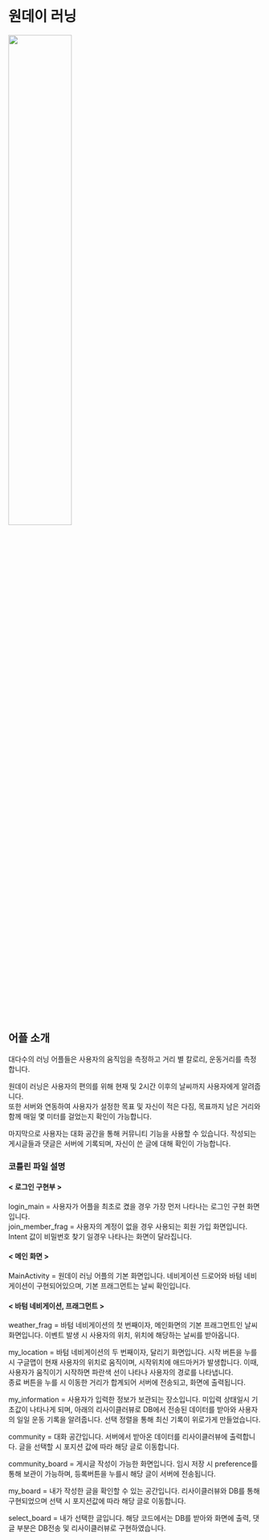 # 원데이 러닝
<img src="https://user-images.githubusercontent.com/74566094/111119105-07b3ea80-85ad-11eb-8590-3d72f673bb91.png" width = "50%|height = 30"/>  

## 어플 소개
대다수의 러닝 어플들은 사용자의 움직임을 측정하고 거리 별 칼로리, 운동거리를 측정합니다.

원데이 러닝은 사용자의 편의를 위해 현재 및 2시간 이후의 날씨까지 사용자에게 알려줍니다.  
또한 서버와 연동하여 사용자가 설정한 목표 및 자신이 적은 다짐, 목표까지 남은 거리와 함께 매일 몇 미터를 걸었는지 확인이 가능합니다.

마지막으로 사용자는 대화 공간을 통해 커뮤니티 기능을 사용할 수 있습니다.
작성되는 게시글들과 댓글은 서버에 기록되며, 자신이 쓴 글에 대해 확인이 가능합니다.

### 코틀린 파일 설명
#### < 로그인 구현부 >

login_main = 사용자가 어플을 최초로 켰을 경우 가장 먼저 나타나는 로그인 구현 화면입니다.  
join_member_frag = 사용자의 계정이 없을 경우 사용되는 회원 가입 화면입니다. Intent 값이 비밀번호 찾기 일경우 나타나는 화면이 달라집니다.  

#### < 메인 화면 >

MainActivity = 원데이 러닝 어플의 기본 화면입니다. 네비게이션 드로어와 바텀 네비게이션이 구현되어있으며, 기본 프래그먼트는 날씨 확인입니다.

#### < 바텀 네비게이션, 프래그먼트 >

weather_frag = 바텀 네비게이션의 첫 번째이자, 메인화면의 기본 프래그먼트인 날씨 화면입니다. 이벤트 발생 시 사용자의 위치, 위치에 해당하는 날씨를 받아옵니다.  

my_location = 바텀 네비게이션의 두 번째이자, 달리기 화면입니다. 시작 버튼을 누를 시 구글맵이 현재 사용자의 위치로 움직이며, 시작위치에 애드마커가 발생합니다. 이때, 사용자가 움직이기 시작하면 파란색 선이 나타나 사용자의 경로를 나타냅니다.  
종료 버튼을 누를 시 이동한 거리가 합계되어 서버에 전송되고, 화면에 출력됩니다.  

my_information = 사용자가 입력한 정보가 보관되는 장소입니다. 미입력 상태일시 기초값이 나타나게 되며, 아래의 리사이클러뷰로 DB에서 전송된 데이터를 받아와 사용자의 일일 운동 기록을 알려줍니다. 선택 정렬을 통해 최신 기록이 위로가게 만들었습니다.  


community = 대화 공간입니다. 서버에서 받아온 데이터를 리사이클러뷰에 출력합니다. 글을 선택할 시 포지션 값에 따라 해당 글로 이동합니다.  

community_board = 게시글 작성이 가능한 화면입니다. 임시 저장 시 preference를 통해 보관이 가능하며, 등록버튼을 누를시 해당 글이 서버에 전송됩니다.  

my_board = 내가 작성한 글을 확인할 수 있는 공간입니다. 리사이클러뷰와 DB를 통해 구현되었으며 선택 시 포지션값에 따라 해당 글로 이동합니다.  

select_board = 내가 선택한 글입니다. 해당 코드에서는 DB를 받아와 화면에 출력, 댓글 부분은 DB전송 및 리사이클러뷰로 구현하였습니다.
